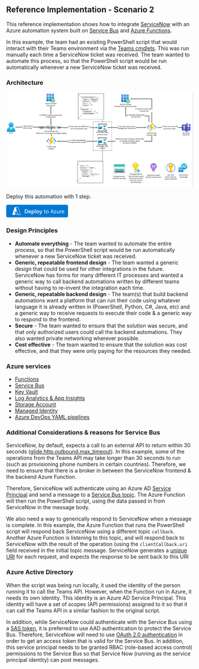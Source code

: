 ## Reference Implementation - Scenario 2

This reference implementation shows how to integrate [ServiceNow](https://www.servicenow.com/) with an Azure automation system built on [Service Bus](https://learn.microsoft.com/en-us/azure/service-bus-messaging/service-bus-messaging-overview) and [Azure Functions](https://learn.microsoft.com/en-us/azure/azure-functions/functions-overview).

In this example, the team had an existing PowerShell script that would interact with their Teams environment via the [Teams cmdlets](). This was run manually each time a ServiceNow ticket was received. The team wanted to automate this process, so that the PowerShell script would be run automatically whenever a new ServiceNow ticket was received.

### Architecture

![architecture](./media/architecture.png)

Deploy this automation with 1 step.

[<img src="./media/deployToAzureButton.png" style="width:1.73958in;height:0.35417in"
alt="Image is a button that, when clicked, starts a Deploy to Azure process to deploy the templates to Azure." />](https://portal.azure.com/#create/Microsoft.Template/uri/https%3A%2F%2Fraw.githubusercontent.com%2FAzure%2FIntegration-Services-Landing-Zone-Accelerator%2Fmain%2Fsrc%2Finfra%2Fscenario2%2F/bicep/%2Fias.template.json)

### Design Principles

- **Automate everything** - The team wanted to automate the entire process, so that the PowerShell script would be run automatically whenever a new ServiceNow ticket was received.
- **Generic, repeatable frontend design** - The team wanted a generic design that could be used for other integrations in the future. ServiceNow has forms for many different IT processes and wanted a generic way to call backend automations written by different teams without having to re-invent the integration each time.
- **Generic, repeatable backend design** - The team(s) that build backend automations want a platform that can run their code using whatever language it is already written in (PowerShell, Python, C#, Java, etc) and a generic way to receive requests to execute their code & a generic way to respond to the frontend.
- **Secure** - The team wanted to ensure that the solution was secure, and that only authorized users could call the backend automations. They also wanted private networking wherever possible.
- **Cost effective** - The team wanted to ensure that the solution was cost effective, and that they were only paying for the resources they needed.

### Azure services

- [Functions](https://learn.microsoft.com/en-us/azure/azure-functions/functions-overview)
- [Service Bus](https://learn.microsoft.com/en-us/azure/service-bus-messaging/service-bus-messaging-overview)
- [Key Vault](https://learn.microsoft.com/en-us/azure/key-vault/key-vault-overview)
- [Log Analytics & App Insights](https://docs.microsoft.com/en-us/azure/azure-monitor/overview)
- [Storage Account](https://docs.microsoft.com/en-us/azure/storage/common/storage-account-overview)
- [Managed Identity](https://docs.microsoft.com/en-us/azure/active-directory/managed-identities-azure-resources/overview)
- [Azure DevOps YAML pipelines](https://docs.microsoft.com/en-us/azure/devops/pipelines/get-started/key-pipelines-concepts?view=azure-devops)

### Additional Considerations & reasons for Service Bus

ServiceNow, by default, expects a call to an external API to return within 30 seconds ([glide.http.outbound.max_timeout](https://docs.servicenow.com/bundle/tokyo-api-reference/page/integrate/web-services/reference/r_HTTPConnectionManagementProps.html)). In this example, some of the operations from the Teams API may take longer than 30 seconds to run (such as provisioning phone numbers in certain countries). Therefore, we need to ensure that there is a broker in between the ServiceNow frontend & the backend Azure Function. 

Therefore, ServiceNow will authenticate using an Azure AD [Service Principal](https://learn.microsoft.com/en-us/azure/active-directory/develop/app-objects-and-service-principals#service-principal-object) and send a message to a [Service Bus topic](https://learn.microsoft.com/en-us/azure/service-bus-messaging/service-bus-queues-topics-subscriptions#topics-and-subscriptions). The Azure Function will then run the PowerShell script, using the data passed in from ServiceNow in the message body.

We also need a way to generically respond to ServiceNow when a message is complete. In this example, the Azure Function that runs the PowerShell script will respond back ServiceNow using a different topic `callback`. Another Azure Function is listening to this topic, and will respond back to ServiceNow with the result of the operation (using the `clientCallback.uri` field received in the initial topic message. ServiceNow generates a [unique URI](https://docs.servicenow.com/bundle/utah-integrate-applications/page/administer/integrationhub-store-spokes/task/govnotify-wbhk.html) for each request, and expects the response to be sent back to this URI

### Azure Active Directory

When the script was being run locally, it used the identity of the person running it to call the Teams API. However, when the Function run in Azure, it needs its own identity. This identity is an Azure AD Service Principal. This identity will have a set of scopes (API permissions) assigned to it so that it can call the Teams API in a similar fashion to the original script.

In addition, while ServiceNow could authenticate with the Service Bus using a [SAS token](https://docs.microsoft.com/en-us/azure/service-bus-messaging/service-bus-sas#shared-access-signature-authentication), it is preferred to use AAD authentication to protect the Service Bus. Therefore, ServiceNow will need to use [OAuth 2.0 authentication](https://docs.servicenow.com/bundle/tokyo-api-reference/page/integrate/outbound-rest/task/t_ConfigureARESTMessageWithOAuth-1.html) in order to get an access token that is valid for the Service Bus. In addition, this service principal needs to be granted RBAC (role-based access control) permissions to the Service Bus so that Service Now (running as the service principal identity) can post messages.